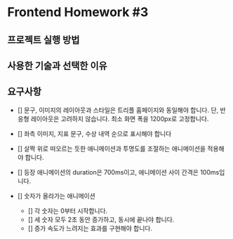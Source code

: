 # Frontend Homework #3

## 프로젝트 실행 방법


## 사용한 기술과 선택한 이유


## 요구사항

- [] 문구, 이미지의 레이아웃과 스타일은 트리플 홈페이지와 동일해야 합니다. 단,
반응형 레이아웃은 고려하지 않습니다. 최소 화면 폭을 1200px로 고정합니다.

- []  좌측 이미지, 지표 문구, 수상 내역 순으로 표시해야 합니다

- []  살짝 위로 떠오르는 듯한 애니메이션과 투명도를 조절하는 애니메이션을
적용해야 합니다.

- []  등장 애니메이션의 duration은 700ms이고, 애니메이션 사이 간격은
100ms입니다.

- [] 숫자가 올라가는 애니메이션
    - [] 각 숫자는 0부터 시작합니다.
    - [] 세 숫자 모두 2초 동안 증가하고, 동시에 끝나야 합니다.
    - []  증가 속도가 느려지는 효과를 구현해야 합니다.

